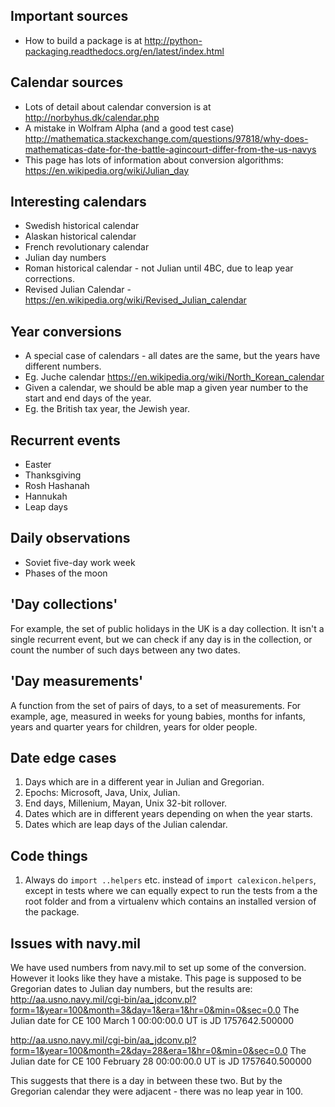 ## Important sources
 - How to build a package is at http://python-packaging.readthedocs.org/en/latest/index.html

## Calendar sources
 - Lots of detail about calendar conversion is at http://norbyhus.dk/calendar.php
 - A mistake in Wolfram Alpha (and a good test case) http://mathematica.stackexchange.com/questions/97818/why-does-mathematicas-date-for-the-battle-agincourt-differ-from-the-us-navys
 - This page has lots of information about conversion algorithms: https://en.wikipedia.org/wiki/Julian_day

## Interesting calendars
 - Swedish historical calendar
 - Alaskan historical calendar
 - French revolutionary calendar
 - Julian day numbers
 - Roman historical calendar - not Julian until 4BC, due to leap year corrections.
 - Revised Julian Calendar - https://en.wikipedia.org/wiki/Revised_Julian_calendar

## Year conversions
 - A special case of calendars - all dates are the same, but the years have different numbers.
 - Eg. Juche calendar https://en.wikipedia.org/wiki/North_Korean_calendar
 - Given a calendar, we should be able map a given year number to the start and end days of the year.
 - Eg. the British tax year, the Jewish year.

## Recurrent events
 - Easter
 - Thanksgiving
 - Rosh Hashanah
 - Hannukah
 - Leap days

## Daily observations
 - Soviet five-day work week
 - Phases of the moon

## 'Day collections'
 For example, the set of public holidays in the UK is a day collection. It isn't a single recurrent event, but we can check if any day is in the collection, or count the number of such days between any two dates.

## 'Day measurements'
 A function from the set of pairs of days, to a set of measurements. For example, age, measured in weeks for young babies, months for infants, years and quarter years for children, years for older people.

## Date edge cases
 1. Days which are in a different year in Julian and Gregorian.
 2. Epochs: Microsoft, Java, Unix, Julian.
 3. End days, Millenium, Mayan, Unix 32-bit rollover.
 4. Dates which are in different years depending on when the year starts.
 5. Dates which are leap days of the Julian calendar.

## Code things
 1. Always do `import ..helpers` etc. instead of `import calexicon.helpers`, except in tests where we can equally expect to run the tests from a the root folder and from a virtualenv which contains an installed version of the package.

## Issues with navy.mil

We have used numbers from navy.mil to set up some of the conversion. However it looks like they have a mistake. This page is supposed to be Gregorian dates to Julian day numbers, but the results are:
http://aa.usno.navy.mil/cgi-bin/aa_jdconv.pl?form=1&year=100&month=3&day=1&era=1&hr=0&min=0&sec=0.0
The Julian date for CE   100 March  1 00:00:00.0 UT is
JD 1757642.500000

http://aa.usno.navy.mil/cgi-bin/aa_jdconv.pl?form=1&year=100&month=2&day=28&era=1&hr=0&min=0&sec=0.0
The Julian date for CE   100 February 28 00:00:00.0 UT is
JD 1757640.500000

This suggests that there is a day in between these two. But by the Gregorian calendar they were adjacent - there was no leap year in 100.

